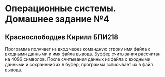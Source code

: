 # Операционные системы. Домашнее задание №4
## Краснослободцев Кирилл БПИ218
Программа получает на вход через командную строку имя файла с входными данными и имя файла вывода. Буффер считывания рассчитан на 4096 символов. После считывания данных из файла с входными данными и сохранения их в буфер, программа записывает их в файл вывода.

